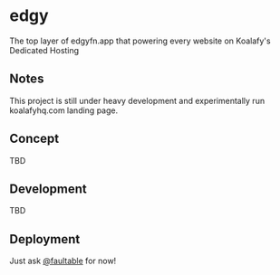 # edgy

The top layer of edgyfn.app that powering every website on Koalafy's Dedicated Hosting

## Notes

This project is still under heavy development and experimentally run koalafyhq.com landing page.

## Concept

TBD

## Development

TBD

## Deployment

Just ask [@faultable](https://twitter.com/faultable) for now!

